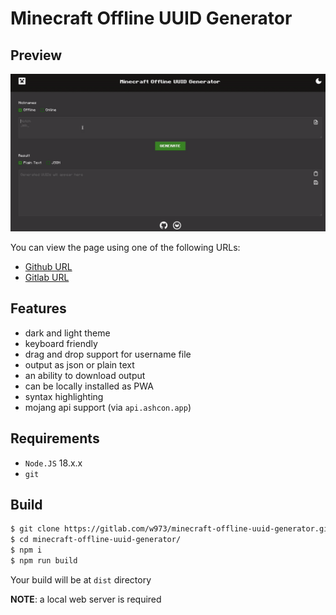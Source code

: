 # Minecraft Offline UUID Generator


## Preview

![image_2024-01-22-11-47-03](img/preview.gif)

You can view the page using one of the following URLs:

- [Github URL](https://nuckle.github.io/minecraft-offline-uuid-generator/) 
- [Gitlab URL](https://w973.gitlab.io/minecraft-offline-uuid-generator/)

## Features 

- dark and light theme
- keyboard friendly
- drag and drop support for username file
- output as json or plain text 
- an ability to download output 
- can be locally installed as PWA
- syntax highlighting
- mojang api support (via `api.ashcon.app`)

## Requirements

- `Node.JS` 18.x.x
- `git`

## Build 

```sh
$ git clone https://gitlab.com/w973/minecraft-offline-uuid-generator.git # or https://github.com/nuckle/minecraft-offline-uuid-generator.git
$ cd minecraft-offline-uuid-generator/
$ npm i
$ npm run build
```

Your build will be at `dist` directory

**NOTE**: a local web server is required



